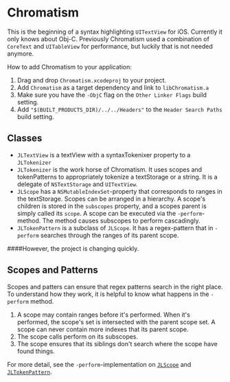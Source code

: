 Chromatism
==========

This is the beginning of a syntax highlighting `UITextView` for iOS. Currently it only knows about Obj-C. Previously Chromatism used a combination of `CoreText` and `UITableView` for performance, but luckily that is not needed anymore.

How to add Chromatism to your application:

1. Drag and drop `Chromatism.xcodeproj` to your project.
2. Add `Chromatism` as a target dependency and link to `libChromatism.a`
3. Make sure you have the `-ObjC` flag on the `Other Linker Flags` build setting.
4. Add `"$(BUILT_PRODUCTS_DIR)/../../Headers"` to the `Header Search Paths` build setting.

## Classes
- `JLTextView` is a textView with a syntaxTokenixer property to a `JLTokenizer`
- `JLTokenizer` is the work horse of Chromatism. It uses scopes and tokenPatterns to appropriately tokenize a textStorage or a string. It is a delegate of `NSTextStorage` and `UITextView`.
- `JLScope` has a `NSMutableIndexSet`-property that corresponds to ranges in the textStorage. Scopes can be arranged in a hierarchy. A scope's children is stored in the `subscopes` property, and a scopes parent is simply called its `scope`. A scope can be executed via the `-perform`-method. The method causes subscopes to perform cascadingly. 
- `JLTokenPattern` is a subclass of `JLScope`. It has a regex-pattern that in `-perform` searches through the ranges of its parent scope.

####However, the project is changing quickly.

## Scopes and Patterns
Scopes and patters can ensure that regex patterns search in the right place. To understand how they work, it is helpful to know what happens in the `-perform` method.

1. A scope may contain ranges before it's performed. When it's performed, the scope's set is intersected with the parent scope set. A scope can never contain more indexes that its parent scope.
2. The scope calls perform on its subscopes.
3. The scope ensures that its siblings don't search where the scope have found things.

For more detail, see the `-perform`-implementation on [`JLScope`](https://github.com/Anviking/Chromatism/blob/master/Chromatism/Chromatism/JLScope.m#65) and [`JLTokenPattern`](https://github.com/Anviking/Chromatism/blob/master/Chromatism/Chromatism/JLTokenPattern.m#56).

